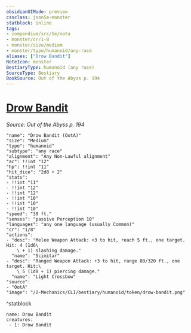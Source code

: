 ```yaml
---
obsidianUIMode: preview
cssclass: json5e-monster
statblock: inline
tags:
- compendium/src/5e/oota
- monster/cr/1-8
- monster/size/medium
- monster/type/humanoid/any-race
aliases: ["Drow Bandit"]
NoteIcon: monster
BestiaryType: humanoid (any race)
SourceType: Bestiary
BookSource: Out of the Abyss p. 194
---
```

# [Drow Bandit](2-Mechanics/CLI/bestiary/humanoid/drow-bandit-oota.md)
*Source: Out of the Abyss p. 194*  

```statblock
"name": "Drow Bandit (OotA)"
"size": "Medium"
"type": "humanoid"
"subtype": "any race"
"alignment": "Any Non-Lawful alignment"
"ac": !!int "12"
"hp": !!int "11"
"hit_dice": "2d8 + 2"
"stats":
- !!int "11"
- !!int "12"
- !!int "12"
- !!int "10"
- !!int "10"
- !!int "10"
"speed": "30 ft."
"senses": "passive Perception 10"
"languages": "any one language (usually Common)"
"cr": "1/8"
"actions":
- "desc": "Melee Weapon Attack: +3 to hit, reach 5 ft., one target. Hit: 4 (1d6\
    \ + 1) slashing damage."
  "name": "Scimitar"
- "desc": "Ranged Weapon Attack: +3 to hit, range 80/320 ft., one target. Hit:\
    \ 5 (1d8 + 1) piercing damage."
  "name": "Light Crossbow"
"source":
- "OotA"
"image": "/2-Mechanics/CLI/bestiary/humanoid/token/drow-bandit.png"
```
^statblock

```encounter-table
name: Drow Bandit
creatures:
 - 1: Drow Bandit
```